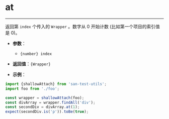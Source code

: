 # at
---

返回第 `index` 个传入的 `Wrapper` 。数字从 0 开始计数 (比如第一个项目的索引值是 0)。

* **参数**：

    - `{number} index`

* **返回值**：`{Wrapper}`

* **示例**：

```js
import {shallowAttach} from 'san-test-utils';
import foo from './foo';

const wrapper = shallowAttach(foo);
const divArray = wrapper.findAll('div');
const secondDiv = divArray.at(1);
expect(secondDiv.is('p')).toBe(true);
```
